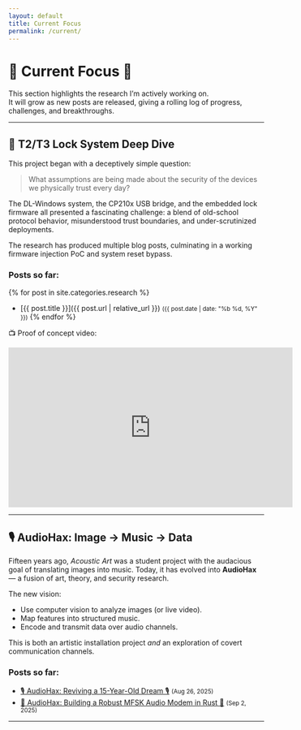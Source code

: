 ```yaml
---
layout: default
title: Current Focus
permalink: /current/
---
```


# 🔬 Current Focus 🔬

This section highlights the research I’m actively working on.  
It will grow as new posts are released, giving a rolling log of progress, challenges, and breakthroughs.  

---

## 🔑 T2/T3 Lock System Deep Dive  

This project began with a deceptively simple question:  

> What assumptions are being made about the security of the devices we physically trust every day?  

The DL-Windows system, the CP210x USB bridge, and the embedded lock firmware all presented a fascinating challenge: a blend of old-school protocol behavior, misunderstood trust boundaries, and under-scrutinized deployments.  

The research has produced multiple blog posts, culminating in a working firmware injection PoC and system reset bypass.  

### Posts so far:
{% for post in site.categories.research %}
- [{{ post.title }}]({{ post.url | relative_url }}) <small>({{ post.date | date: "%b %d, %Y" }})</small>
{% endfor %}

📺 Proof of concept video:  
<iframe width="560" height="315" src="https://www.youtube.com/embed/tD7BfMAFk9E" title="YouTube video player" frameborder="0" allowfullscreen></iframe>

---

## 🎙️ AudioHax: Image → Music → Data  

Fifteen years ago, *Acoustic Art* was a student project with the audacious goal of translating images into music. Today, it has evolved into **AudioHax** — a fusion of art, theory, and security research.  

The new vision:  
- Use computer vision to analyze images (or live video).  
- Map features into structured music.  
- Encode and transmit data over audio channels.  

This is both an artistic installation project *and* an exploration of covert communication channels.  

### Posts so far:
- [🎙️ AudioHax: Reviving a 15-Year-Old Dream 🎙️](/audiohax-intro.html) <small>(Aug 26, 2025)</small>  
- [📡 AudioHax: Building a Robust MFSK Audio Modem in Rust 📡](/audiohax-mfsk.html) <small>(Sep 2, 2025)</small>  

---
